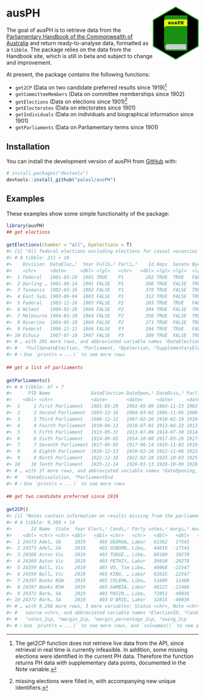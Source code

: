 
<!-- README.md is generated from README.Rmd. Please edit that file -->

# ausPH <img src="man/figures/ausPH_hex.png" align="right" height="139"/>

<!-- badges: start -->
<!-- badges: end -->

The goal of ausPH is to retrieve data from the [Parliamentary Handbook
of the Commonwealth of Australia](https://handbook.aph.gov.au/) and
return ready-to-analyse data, formatted as a `tibble`. The package
relies on the data from the Handbook site, which is still in beta and
subject to change and improvement.

At present, the package contains the following functions:

-   `get2CP` (Data on two candidate preferred results since 1919)[^1]
-   `getCommitteeMembers` (Data on committee memberships since 1902)
-   `getElections` (Data on elections since 1901)[^2]
-   `getElectorates` (Data on electorates since 1901)
-   `getIndividuals` (Data on individuals and biographical information
    since 1901)
-   `getParliaments` (Data on Parliamentary terms since 1901)

## Installation

You can install the development version of ausPH from
[GitHub](https://github.com/) with:

``` r
# install.packages("devtools")
devtools::install_github("palesl/ausPH")
```

## Examples

These examples show some simple functionality of the package:

``` r
library(ausPH) 
## get elections

getElections(chamber = "all", byelections = T)
#> [1] "All federal elections excluding elections for casual vacancies in the Senate"
#> # A tibble: 211 × 10
#>    Division  DateElec…¹  Year FullS…² Parli…³    Id Reps  Senate Byele…⁴ Suppl…⁵
#>    <chr>     <date>     <dbl> <lgl>   <chr>   <dbl> <lgl> <lgl>  <lgl>   <lgl>  
#>  1 Federal   1901-03-29  1901 TRUE    P1        202 TRUE  TRUE   FALSE   FALSE  
#>  2 Darling … 1901-09-14  1901 FALSE   P1        306 TRUE  FALSE  TRUE    FALSE  
#>  3 Tasmania  1902-03-26  1902 FALSE   P1        378 TRUE  FALSE  TRUE    FALSE  
#>  4 East Syd… 1903-09-04  1903 FALSE   P1        312 TRUE  FALSE  TRUE    FALSE  
#>  5 Federal   1903-12-16  1903 FALSE   P2        203 TRUE  TRUE   FALSE   FALSE  
#>  6 Wilmot    1904-02-26  1904 FALSE   P2        394 TRUE  FALSE  TRUE    FALSE  
#>  7 Melbourne 1904-03-30  1904 FALSE   P2        356 TRUE  FALSE  TRUE    FALSE  
#>  8 Riverina  1904-05-18  1904 FALSE   P2        371 TRUE  FALSE  TRUE    FALSE  
#>  9 Federal   1906-12-12  1906 FALSE   P3        204 TRUE  TRUE   FALSE   FALSE  
#> 10 Echuca    1907-07-10  1907 FALSE   P3        309 TRUE  FALSE  TRUE    FALSE  
#> # … with 201 more rows, and abbreviated variable names ¹​DateElection,
#> #   ²​FullSenateElection, ³​Parliament, ⁴​Byelection, ⁵​SupplementaryElection
#> # ℹ Use `print(n = ...)` to see more rows

## get a list of parliaments

getParliaments()
#> # A tibble: 47 × 7
#>      PID Name               DateElection DateOpen…¹ DateDiss…² Parliame…³ FQName
#>    <dbl> <chr>              <date>       <date>     <date>     <date>     <chr> 
#>  1     1 First Parliament   1901-03-29   1901-05-09 1903-11-23 1903-12-15 First…
#>  2     2 Second Parliament  1903-12-16   1904-03-02 1906-11-05 1906-12-11 Secon…
#>  3     3 Third Parliament   1906-12-12   1907-02-20 1910-02-19 1910-04-12 Third…
#>  4     4 Fourth Parliament  1910-04-13   1910-07-01 1913-04-23 1913-05-30 Fourt…
#>  5     5 Fifth Parliament   1913-05-31   1913-07-09 1914-07-30 1914-09-04 Fifth…
#>  6     6 Sixth Parliament   1914-09-05   1914-10-08 1917-03-26 1917-05-04 Sixth…
#>  7     7 Seventh Parliament 1917-05-05   1917-06-14 1919-11-03 1919-12-12 Seven…
#>  8     8 Eighth Parliament  1919-12-13   1920-02-26 1922-11-06 1922-12-15 Eight…
#>  9     9 Ninth Parliament   1922-12-16   1922-02-28 1925-10-03 1925-11-13 Ninth…
#> 10    10 Tenth Parliament   1925-11-14   1926-01-13 1928-10-09 1928-11-16 Tenth…
#> # … with 37 more rows, and abbreviated variable names ¹​DateOpening,
#> #   ²​DateDissolution, ³​ParliamentEnd
#> # ℹ Use `print(n = ...)` to see more rows

## get two candidate preferred since 1919

get2CP()
#> [1] "Notes contain information on results missing from the parliamentary handbook"
#> # A tibble: 9,308 × 14
#>       Id Name  State  Year Elect…¹ Candi…² Party votes…³ margi…⁴ margi…⁵ swing…⁶
#>    <dbl> <chr> <chr> <dbl>   <dbl> <chr>   <chr>   <dbl>   <dbl>   <dbl>   <dbl>
#>  1 24373 Adel… SA     2019     403 GEORGA… Labor   62362   17543    58.2   -0.12
#>  2 24373 Adel… SA     2019     403 OSBORN… Libe…   44819  -17543    41.8    0.12
#>  3 24360 Aston Vic    2019     403 TUDGE,… Libe…   60180   20270    60.1    2.72
#>  4 24360 Aston Vic    2019     403 PETHIY… Labor   39910  -20270    39.9   -2.72
#>  5 24359 Ball… Vic    2019     403 VO, Tim Libe…   40068  -22547    39.0   -3.62
#>  6 24359 Ball… Vic    2019     403 KING, … Labor   62615   22547    61.0    3.62
#>  7 24297 Banks NSW    2019     403 COLEMA… Libe…   51609   11488    56.3    4.82
#>  8 24297 Banks NSW    2019     403 GAMBIA… Labor   40121  -11488    43.7   -4.82
#>  9 24372 Bark… SA     2019     403 PASIN,… Libe…   72851   40036    68.9    5.07
#> 10 24372 Bark… SA     2019     403 O'BRIE… Labor   32815  -40036    31.1   -5.07
#> # … with 9,298 more rows, 3 more variables: Status <chr>, Note <chr>,
#> #   source <chr>, and abbreviated variable names ¹​ElectionID, ²​Candidate,
#> #   ³​votes_2cp, ⁴​margin_2cp, ⁵​margin_percentage_2cp, ⁶​swing_2cp
#> # ℹ Use `print(n = ...)` to see more rows, and `colnames()` to see all variable names
```

[^1]: The get2CP function does not retrieve live data from the API,
    since retrieval in real time is currently infeasible. In addition,
    some missing elections were identified in the current PH data.
    Therefore the function returns PH data *with* supplementary data
    points, documented in the Note variable.

[^2]: missing elections were filled in, with accompanying new unique
    identifiers.
